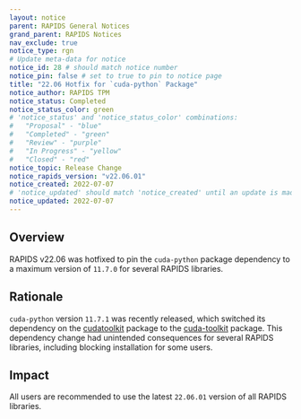 ```yaml
---
layout: notice
parent: RAPIDS General Notices
grand_parent: RAPIDS Notices
nav_exclude: true
notice_type: rgn
# Update meta-data for notice
notice_id: 28 # should match notice number
notice_pin: false # set to true to pin to notice page
title: "22.06 Hotfix for `cuda-python` Package"
notice_author: RAPIDS TPM
notice_status: Completed
notice_status_color: green
# 'notice_status' and 'notice_status_color' combinations:
#   "Proposal" - "blue"
#   "Completed" - "green"
#   "Review" - "purple"
#   "In Progress" - "yellow"
#   "Closed" - "red"
notice_topic: Release Change
notice_rapids_version: "v22.06.01"
notice_created: 2022-07-07
# 'notice_updated' should match 'notice_created' until an update is made
notice_updated: 2022-07-07
---
```


## Overview

RAPIDS v22.06 was hotfixed to pin the `cuda-python` package dependency to a maximum version of `11.7.0` for several RAPIDS libraries.

## Rationale

`cuda-python` version `11.7.1` was recently released, which switched its dependency on the [cudatoolkit](https://anaconda.org/nvidia/cudatoolkit) package to the [cuda-toolkit](https://anaconda.org/nvidia/cuda-toolkit) package. This dependency change had unintended consequences for several RAPIDS libraries, including blocking installation for some users.

## Impact

All users are recommended to use the latest `22.06.01` version of all RAPIDS libraries.
